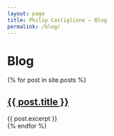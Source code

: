 ```yaml
---
layout: page
title: Philip Castiglione – Blog
permalink: /blog/
---
```


# Blog

<div>
    {% for post in site.posts %}
        <div>
            <h2><a href="{{ post.url }}">{{ post.title }}</a></h2>
            {{ post.excerpt }}
        </div>
    {% endfor %}
</div>